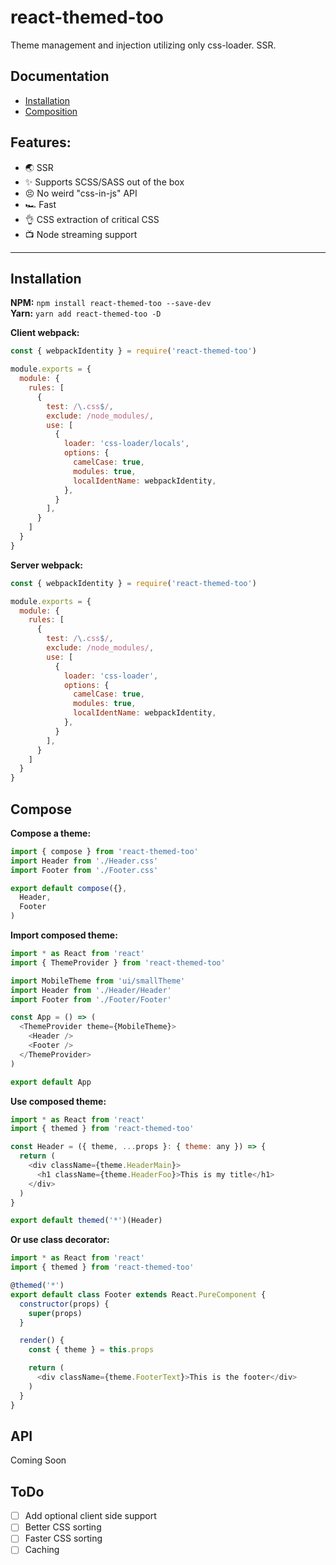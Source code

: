 # react-themed-too

Theme management and injection utilizing only css-loader. SSR.

## Documentation
- [Installation](#installation)
- [Composition](#compose)

## Features:
- 🌏 SSR
- ✨ Supports SCSS/SASS out of the box
- 😣 No weird "css-in-js" API
- 🏎 Fast
- 👌 CSS extraction of critical CSS
- 📺 Node streaming support


---

## Installation  
**NPM:** `npm install react-themed-too --save-dev`  
**Yarn:** `yarn add react-themed-too -D`

**Client webpack:**
```js
const { webpackIdentity } = require('react-themed-too')

module.exports = {
  module: {
    rules: [
      {
        test: /\.css$/,
        exclude: /node_modules/,
        use: [
          {
            loader: 'css-loader/locals',
            options: {
              camelCase: true,
              modules: true,
              localIdentName: webpackIdentity,
            },
          }
        ],
      }
    ]
  }
}
```

**Server webpack:**
```js
const { webpackIdentity } = require('react-themed-too')

module.exports = {
  module: {
    rules: [
      {
        test: /\.css$/,
        exclude: /node_modules/,
        use: [
          {
            loader: 'css-loader',
            options: {
              camelCase: true,
              modules: true,
              localIdentName: webpackIdentity,
            },
          }
        ],
      }
    ]
  }
}
```

## Compose

**Compose a theme:**
```js
import { compose } from 'react-themed-too'
import Header from './Header.css'
import Footer from './Footer.css'

export default compose({},
  Header,
  Footer
)
```

**Import composed theme:**
```js
import * as React from 'react'
import { ThemeProvider } from 'react-themed-too'

import MobileTheme from 'ui/smallTheme'
import Header from './Header/Header'
import Footer from './Footer/Footer'

const App = () => (
  <ThemeProvider theme={MobileTheme}>
    <Header />
    <Footer />
  </ThemeProvider>
)

export default App
```

**Use composed theme:**
```js
import * as React from 'react'
import { themed } from 'react-themed-too'

const Header = ({ theme, ...props }: { theme: any }) => {
  return (
    <div className={theme.HeaderMain}>
      <h1 className={theme.HeaderFoo}>This is my title</h1>
    </div>
  )
}

export default themed('*')(Header)
```

**Or use class decorator:**
```js
import * as React from 'react'
import { themed } from 'react-themed-too'

@themed('*')
export default class Footer extends React.PureComponent {
  constructor(props) {
    super(props)
  }

  render() {
    const { theme } = this.props

    return (
      <div className={theme.FooterText}>This is the footer</div>
    )
  }
}
```

## API

Coming Soon

## ToDo

- [ ] Add optional client side support
- [ ] Better CSS sorting
- [ ] Faster CSS sorting
- [ ] Caching
